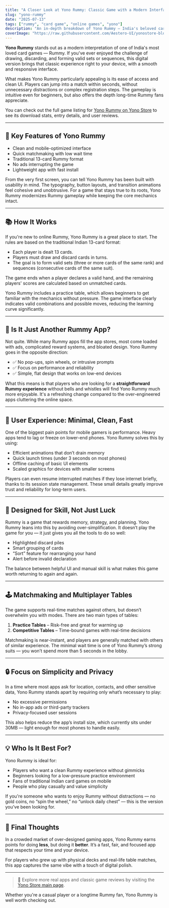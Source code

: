 ```yaml
---
title: "A Closer Look at Yono Rummy: Classic Game with a Modern Interface"
slug: "yono-rummy"
date: "2025-07-13"
tags: ["rummy", "card game", "online games", "yono"]
description: "An in-depth breakdown of Yono Rummy — India's beloved card game, reimagined for mobile."
coverImage: "https://raw.githubusercontent.com/Aestero-UI/yonostore-blogs/main/images/rummy.png"
---
```


**Yono Rummy** stands out as a modern interpretation of one of India's most loved card games — Rummy. If you've ever enjoyed the challenge of drawing, discarding, and forming valid sets or sequences, this digital version brings that classic experience right to your device, with a smooth and responsive interface.

What makes Yono Rummy particularly appealing is its ease of access and clean UI. Players can jump into a match within seconds, without unnecessary distractions or complex registration steps. The gameplay is intuitive even for beginners, but also offers the depth long-time Rummy fans appreciate.

You can check out the full game listing for [Yono Rummy on Yono Store](https://yonostore.vercel.app/yono-rummy) to see its download stats, entry details, and user reviews.

---

## 🎯 Key Features of Yono Rummy

- Clean and mobile-optimized interface  
- Quick matchmaking with low wait time  
- Traditional 13-card Rummy format  
- No ads interrupting the game  
- Lightweight app with fast install  

From the very first screen, you can tell Yono Rummy has been built with usability in mind. The typography, button layouts, and transition animations feel cohesive and unobtrusive. For a game that stays true to its roots, Yono Rummy modernizes Rummy gameplay while keeping the core mechanics intact.

---

## 📚 How It Works

If you're new to online Rummy, Yono Rummy is a great place to start. The rules are based on the traditional Indian 13-card format:

- Each player is dealt 13 cards.
- Players must draw and discard cards in turns.
- The goal is to form valid sets (three or more cards of the same rank) and sequences (consecutive cards of the same suit).

The game ends when a player declares a valid hand, and the remaining players' scores are calculated based on unmatched cards.

Yono Rummy includes a practice table, which allows beginners to get familiar with the mechanics without pressure. The game interface clearly indicates valid combinations and possible moves, reducing the learning curve significantly.

---

## 📌 Is It Just Another Rummy App?

Not quite. While many Rummy apps fill the app stores, most come loaded with ads, complicated reward systems, and bloated design. Yono Rummy goes in the opposite direction:

- ✅ No pop-ups, spin wheels, or intrusive prompts  
- ✅ Focus on performance and reliability  
- ✅ Simple, flat design that works on low-end devices  

What this means is that players who are looking for a **straightforward Rummy experience** without bells and whistles will find Yono Rummy much more enjoyable. It's a refreshing change compared to the over-engineered apps cluttering the online space.

---

## 📱 User Experience: Minimal, Clean, Fast

One of the biggest pain points for mobile gamers is performance. Heavy apps tend to lag or freeze on lower-end phones. Yono Rummy solves this by using:

- Efficient animations that don’t drain memory  
- Quick launch times (under 3 seconds on most phones)  
- Offline caching of basic UI elements  
- Scaled graphics for devices with smaller screens  

Players can even resume interrupted matches if they lose internet briefly, thanks to its session state management. These small details greatly improve trust and reliability for long-term users.

---

## 🧠 Designed for Skill, Not Just Luck

Rummy is a game that rewards memory, strategy, and planning. Yono Rummy leans into this by avoiding over-simplification. It doesn’t play the game for you — it just gives you all the tools to do so well:

- Highlighted discard piles  
- Smart grouping of cards  
- “Sort” feature for rearranging your hand  
- Alert before invalid declaration  

The balance between helpful UI and manual skill is what makes this game worth returning to again and again.

---

## 🕹 Matchmaking and Multiplayer Tables

The game supports real-time matches against others, but doesn’t overwhelm you with modes. There are two main types of tables:

1. **Practice Tables** – Risk-free and great for warming up  
2. **Competitive Tables** – Time-bound games with real-time decisions  

Matchmaking is near-instant, and players are generally matched with others of similar experience. The minimal wait time is one of Yono Rummy’s strong suits — you won’t spend more than 5 seconds in the lobby.

---

## 🔒 Focus on Simplicity and Privacy

In a time where most apps ask for location, contacts, and other sensitive data, Yono Rummy stands apart by requiring only what’s necessary to play:

- No excessive permissions  
- No in-app ads or third-party trackers  
- Privacy-focused user sessions  

This also helps reduce the app’s install size, which currently sits under 30MB — light enough for most phones to handle easily.

---

## 💡 Who Is It Best For?

Yono Rummy is ideal for:
- Players who want a clean Rummy experience without gimmicks
- Beginners looking for a low-pressure practice environment
- Fans of traditional Indian card games on mobile
- People who play casually and value simplicity

If you're someone who wants to enjoy Rummy without distractions — no gold coins, no “spin the wheel,” no “unlock daily chest” — this is the version you’ve been looking for.

---

## 🚀 Final Thoughts

In a crowded market of over-designed gaming apps, Yono Rummy earns points for doing **less**, but doing it **better**. It’s a fast, fair, and focused app that respects your time and your device.

For players who grew up with physical decks and real-life table matches, this app captures the same vibe with a touch of digital polish.

---

> 🔗 Explore more real apps and classic game reviews by visiting the [Yono Store main page](https://yonostore.vercel.app/).

Whether you're a casual player or a longtime Rummy fan, Yono Rummy is well worth checking out.

